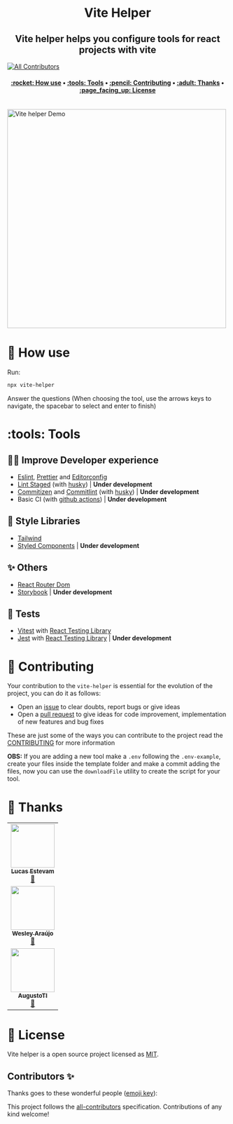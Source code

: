<h1 align="center" title="Vite Helper">
  Vite Helper
</h1>

<h2 align="center">Vite helper helps you configure tools for react projects with vite</h2>

<!-- ALL-CONTRIBUTORS-BADGE:START - Do not remove or modify this section -->
[![All Contributors](https://img.shields.io/badge/all_contributors-1-orange.svg?style=flat-square)](#contributors-)
<!-- ALL-CONTRIBUTORS-BADGE:END -->

<h4 align="center">
 <a href="#-how-use">:rocket: How use</a> •
 <a href="#️-tools">:tools: Tools</a> •
 <a href="#-contributing">:pencil: Contributing</a> •
 <a href="#-thanks">:adult: Thanks</a> •
 <a href="#-license">:page_facing_up: License</a>
</h4>

<br>

<img align="center" src="https://raw.githubusercontent.com/vite-helper/vite-helper/develop/.github/assets/demo.gif" alt="Vite helper Demo" height="500px"/>

# :rocket: How use

Run:

```bash
npx vite-helper
```

Answer the questions (When choosing the tool, use the arrows keys to navigate, the spacebar to select and enter to finish)

# :tools: Tools

## :technologist: Improve Developer experience

- [Eslint](https://eslint.org/docs/user-guide/configuring/), [Prettier](https://prettier.io) and [Editorconfig](https://editorconfig.org)
- [Lint Staged](https://github.com/okonet/lint-staged) (with [husky](https://typicode.github.io/husky/#/)) | **Under development**
- [Commitizen](https://github.com/commitizen/cz-cli) and [Commitlint](https://commitlint.js.org/#/) (with [husky](https://typicode.github.io/husky/#/)) | **Under development**
- Basic CI (with [github actions](https://docs.github.com/en/actions/learn-github-actions/understanding-github-actions)) | **Under development**

## :art: Style Libraries

- [Tailwind](https://tailwindcss.com/docs/installation)
- [Styled Components](https://styled-components.com) | **Under development**

## :sparkles: Others

- [React Router Dom](https://v5.reactrouter.com/web/guides/quick-start)
- [Storybook](https://storybook.js.org/docs/react/get-started/introduction) | **Under development**

## :test_tube: Tests

- [Vitest](https://vitest.dev/guide/why.html) with [React Testing Library](https://testing-library.com/docs/react-testing-library/intro/)
- [Jest](https://jestjs.io/docs/getting-started) with [React Testing Library](https://testing-library.com/docs/react-testing-library/intro/) | **Under development**

# :pencil: Contributing

Your contribution to the `vite-helper` is essential for the evolution of the project, you can do it as follows:

- Open an [issue](https://github.com/vite-helper/vite-helper/issues) to clear doubts, report bugs or give ideas
- Open a [pull request](https://github.com/vite-helper/vite-helper/pulls) to give ideas for code improvement, implementation of new features and bug fixes

These are just some of the ways you can contribute to the project read the [CONTRIBUTING](https://github.com/vite-helper/vite-helper/blob/main/.github/CONTRIBUTING.md) for more information

**OBS:** If you are adding a new tool make a `.env` following the `.env-example`, create your files inside the template folder and make a commit adding the files, now you can use the `downloadFile` utility to create the script for your tool.

# :adult: Thanks

<!-- ALL-CONTRIBUTORS-LIST:START - Do not remove or modify this section -->
<!-- prettier-ignore-start -->
<!-- markdownlint-disable -->
<table>
  <tr>
    <td align="center"><a href="https://github.com/tl-lucasestevam"><img src="https://avatars.githubusercontent.com/u/58372525?v=4?s=100" width="100px;" alt=""/><br /><sub><b>Lucas Estevam</b></sub></a><br /><a href="#tool-tl-lucasestevam" title="Tools">🔧</a></td>
  </tr>
  <tr>
    <td align="center"><a href="https://wesleyaraujo.dev/"><img src="https://avatars.githubusercontent.com/u/89321125?v=4?s=100" width="100px;" alt=""/><br /><sub><b>Wesley Araújo</b></sub></a><br /><a href="#tool-wesleyara" title="Tools">🔧</a></td>
  </tr>
    <tr>
    <td align="center"><a href="https://github.com/AugustoTI"><img src="https://avatars.githubusercontent.com/u/89668244?v=4?s=100" width="100px;" alt=""/><br /><sub><b>AugustoTI</b></sub></a><br /><a href="#tool-AugustoTI" title="Tools">🔧</a></td>
  </tr>
</table>

<!-- markdownlint-restore -->
<!-- prettier-ignore-end -->

<!-- ALL-CONTRIBUTORS-LIST:END -->

# :page_facing_up: License

Vite helper is a open source project licensed as [MIT](LICENSE).

## Contributors ✨

Thanks goes to these wonderful people ([emoji key](https://allcontributors.org/docs/en/emoji-key)):

<!-- ALL-CONTRIBUTORS-LIST:START - Do not remove or modify this section -->
<!-- prettier-ignore-start -->
<!-- markdownlint-disable -->
<!-- markdownlint-restore -->
<!-- prettier-ignore-end -->
<!-- ALL-CONTRIBUTORS-LIST:END -->

This project follows the [all-contributors](https://github.com/all-contributors/all-contributors) specification. Contributions of any kind welcome!